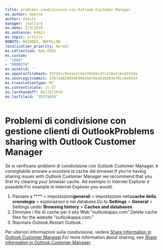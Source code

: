 ```yaml
---
title: problemi-condivisione-con-Outlook-Customer-Manager
ms.author: daeite
author: daeite
manager: joallard
ms.date: 5/3/2019
ms.audience: Admin
ms.topic: article
ROBOTS: NOINDEX, NOFOLLOW
localization_priority: Normal
ms.collection: Adm_O365
ms.custom:
- "1868"
- "9000274"
ms.assetid: ''
ms.openlocfilehash: 53f3dcc9e5ae1cde1f856bcd7c218afcbc6231da
ms.sourcegitcommit: 5fb7a4b28859690020efdea630d03e70cc0e6334
ms.translationtype: MT
ms.contentlocale: it-IT
ms.lasthandoff: 06/28/2019
ms.locfileid: "35371076"
---
```

# <a name="problems-sharing-with-outlook-customer-manager"></a><span data-ttu-id="5558a-102">Problemi di condivisione con gestione clienti di Outlook</span><span class="sxs-lookup"><span data-stu-id="5558a-102">Problems sharing with Outlook Customer Manager</span></span>

<span data-ttu-id="5558a-103">Se si verificano problemi di condivisione con Outlook Customer Manager, è consigliabile provare a svuotare la cache del browser.</span><span class="sxs-lookup"><span data-stu-id="5558a-103">If you're having sharing issues with Outlook Customer Manager we recommend that you first try clearing your browser cache.</span></span> <span data-ttu-id="5558a-104">Ad esempio in Internet Explorer è possibile:</span><span class="sxs-lookup"><span data-stu-id="5558a-104">For example in Internet Explorer you would:</span></span>

1. <span data-ttu-id="5558a-105">Passare a \*\*\*\* > impostazioni**generali** > impostazioni nella**cache della** **cronologia** > esplorazioni e nei database.</span><span class="sxs-lookup"><span data-stu-id="5558a-105">Go to **Settings** > **General** > Settings under **Browsing history** > **Caches and databases**.</span></span>
2. <span data-ttu-id="5558a-106">Eliminare i file di cache per il sito Web "outlookapps.com".</span><span class="sxs-lookup"><span data-stu-id="5558a-106">Delete cache files for the website "outlookapps.com."</span></span>
3. <span data-ttu-id="5558a-107">Riavviare Outlook.</span><span class="sxs-lookup"><span data-stu-id="5558a-107">Restart Outlook.</span></span>

<span data-ttu-id="5558a-108">Per ulteriori informazioni sulla condivisione, vedere [Share Information in Outlook Customer Manager](https://support.office.com/article/4f26cc69-67da-4cd5-b344-02d1a4799310%20).</span><span class="sxs-lookup"><span data-stu-id="5558a-108">For more information about sharing, see [Share information in Outlook Customer Manager](https://support.office.com/article/4f26cc69-67da-4cd5-b344-02d1a4799310%20).</span></span>